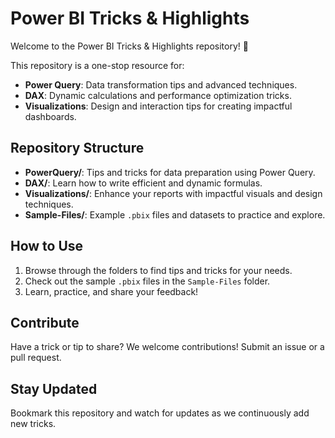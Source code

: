 # Power BI Tricks & Highlights
Welcome to the Power BI Tricks & Highlights repository! 🎉

This repository is a one-stop resource for:
- **Power Query**: Data transformation tips and advanced techniques.
- **DAX**: Dynamic calculations and performance optimization tricks.
- **Visualizations**: Design and interaction tips for creating impactful dashboards.

## Repository Structure
- **PowerQuery/**: Tips and tricks for data preparation using Power Query.
- **DAX/**: Learn how to write efficient and dynamic formulas.
- **Visualizations/**: Enhance your reports with impactful visuals and design techniques.
- **Sample-Files/**: Example `.pbix` files and datasets to practice and explore.

## How to Use
1. Browse through the folders to find tips and tricks for your needs.
2. Check out the sample `.pbix` files in the `Sample-Files` folder.
3. Learn, practice, and share your feedback!

## Contribute
Have a trick or tip to share? We welcome contributions! Submit an issue or a pull request.

## Stay Updated
Bookmark this repository and watch for updates as we continuously add new tricks.
